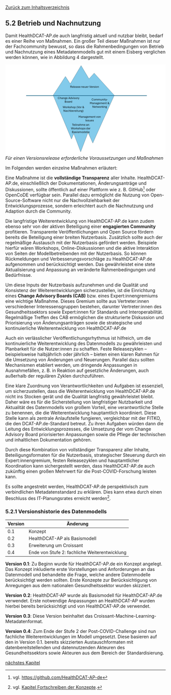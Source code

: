 [Zurück zum Inhaltsverzeichnis](https://healthdcat-ap-de.github.io/healthdcat-ap.de/report_stage_2.html)

## 5.2 Betrieb und Nachnutzung

Damit HealthDCAT-AP.de auch langfristig aktuell und nutzbar bleibt, bedarf es einer Reihe von Maßnahmen. Ein großer Teil dieser Maßnahmen ist nur der Fachcommunity bewusst, so dass die Rahmenbedingungen von Betrieb und Nachnutzung eines Metadatenmodells gut mit einem Eisberg verglichen werden können, wie in Abbildung 4 dargestellt.

![Für_einen_Versionsrelease_erforderliche_Voraussetzungen_und_Maßnahmen](https://github.com/HealthDCAT-AP-de/healthdcat-ap.de/blob/main/images/16_eisberg.png?raw=true)
*Für einen Versionsrelease erforderliche Voraussetzungen und Maßnahmen*

Im Folgenden werden einzelne Maßnahmen erläutert:

Eine Maßnahme ist die **vollständige Transparenz** aller Inhalte. HealthDCAT-AP.de, einschließlich der Dokumentationen, Änderungsanträge und Diskussionen, sollte öffentlich auf einer Plattform wie z. B. GitHub[^59] oder OpenCoDE verfügbar sein. Parallel dazu ermöglicht die Nutzung von Open-Source-Software nicht nur die Nachvollziehbarkeit der Entwicklungsprozesse, sondern erleichtert auch die Nachnutzung und Adaption durch die Community.

Die langfristige Weiterentwicklung von HealthDCAT-AP.de kann zudem ebenso sehr von der aktiven Beteiligung einer **engagierten Community** profitieren. Transparente Veröffentlichungen und Open Source fördern bereits die Beteiligung einer breiten Nutzerbasis. Zusätzlich sollte auch der regelmäßige Austausch mit der Nutzerbasis gefördert werden. Beispiele hierfür wären Workshops, Online-Diskussionen und die aktive Interaktion von Seiten der Modellbetreibenden mit der Nutzerbasis. So können Rückmeldungen und Verbesserungsvorschläge zu HealthDCAT-AP.de aufgenommen und berücksichtigt werden. Das gewährleistet eine stete Aktualisierung und Anpassung an veränderte Rahmenbedingungen und Bedürfnisse.

Um diese Inputs der Nutzerbasis aufzunehmen und die Qualität und Konsistenz der Weiterentwicklungen sicherzustellen, ist die Einrichtung eines **Change Advisory Boards (CAB)** bzw. eines Expert:innengremiums eine wichtige Maßnahme. Dieses Gremium sollte aus Vertreter:innen verschiedener Interessensgruppen bestehen, darunter Vertreter:innen des Gesundheitssektors sowie Expert:innen für Standards und Interoperabilität. Regelmäßige Treffen des CAB ermöglichen die strukturierte Diskussion und Priorisierung von Änderungsanträgen sowie die strategische und kontinuierliche Weiterentwicklung von HealthDCAT-AP.de

Auch ein verlässlicher Veröffentlichungsrhythmus ist hilfreich, um die kontinuierliche Weiterentwicklung des Datenmodells zu gewährleisten und Planbarkeit für die Nutzer:innen zu schaffen. Feste Releasezyklen – beispielsweise halbjährlich oder jährlich – bieten einen klaren Rahmen für die Umsetzung von Änderungen und Neuerungen. Parallel dazu sollten Mechanismen etabliert werden, um dringende Anpassungen in Ausnahmefällen, z. B. in Reaktion auf gesetzliche Änderungen, auch außerhalb der regulären Zyklen durchzuführen.

Eine klare Zuordnung von Verantwortlichkeiten und Aufgaben ist essenziell, um sicherzustellen, dass die Weiterentwicklung von HealthDCAT-AP.de nicht ins Stocken gerät und die Qualität langfristig gewährleistet bleibt. Daher wäre es für die Sicherstellung von langfristiger Nutzbarkeit und Aktualität des Datenmodells von großem Vorteil, eine verantwortliche Stelle zu benennen, die die Weiterentwicklung hauptamtlich koordiniert. Diese Stelle kann als zentrale Anlaufstelle fungieren, vergleichbar mit der FITKO, die den DCAT-AP.de-Standard betreut. Zu ihren Aufgaben würden dann die Leitung des Entwicklungsprozesses, die Umsetzung der vom Change Advisory Board priorisierten Anpassungen sowie die Pflege der technischen und inhaltlichen Dokumentation gehören.

Durch diese Kombination von vollständiger Transparenz aller Inhalte, Beteiligungsformaten für die Nutzerbasis, strategischer Steuerung durch ein Expert:innengremium, festen Releasezyklen und hauptamtlicher Koordination kann sichergestellt werden, dass HealthDCAT-AP.de auch zukünftig einen großen Mehrwert für die Post-COVID-Forschung leisten kann.

Es sollte angestrebt werden, HealthDCAT-AP.de perspektivisch zum verbindlichen Metadatenstandard zu erklären. Dies kann etwa durch einen Beschluss des IT-Planungsrates erreicht werden[^60].

### 5.2.1 Versionshistorie des Datenmodells

| Version | Änderung |
| --- | --- |
| 0.1 | Konzept |
| 0.2 | HealthDCAT-AP als Basismodell |
| 0.3 | Erweiterung um Croissant |
| 0.4 | Ende von Stufe 2: fachliche Weiterentwicklung |

**Version 0.1**: Zu Beginn wurde für HealthDCAT-AP.de ein Konzept angelegt. Das Konzept inkludierte erste Vorstellungen und Anforderungen an das Datenmodell und behandelte die Frage, welche andere Datenmodelle berücksichtigt werden sollten. Erste Konzepte zur Berücksichtigung von Anregungen aus dem nationalen Gesundheitssektor wurden skizziert.

**Version 0.2**: HealthDCAT-AP wurde als Basismodell für HealthDCAT-AP.de verwendet. Erste notwendige Anpassungen an HealthDCAT-AP wurden hierbei bereits berücksichtigt und von HealthDCAT-AP.de verwendet.

**Version 0.3**: Diese Version beinhaltet das Croissant-Machine-Learning-Metadatenformat.

**Version 0.4**: Zum Ende der Stufe 2 der Post-COVID-Challenge sind nun fachliche Weiterentwicklungen im Modell umgesetzt. Diese basieren auf den in Version 0.1. bereits skizzierten Austauschformaten mit datenbereitstellenden und datennutzenden Akteuren des Gesundheitssektors sowie Akteuren aus dem Bereich der Standardisierung.

[nächstes Kapitel](https://healthdcat-ap-de.github.io/healthdcat-ap.de/report_stage_2/5_Weiterentwicklung_des_Datenmodells/5.3_Inhaltliche_Vorstellung_zentraler_Aenderungen.html)

[^59]: vgl. https://github.com/HealthDCAT-AP-de
[^60]: vgl. [Kapitel Fortschreiben der Konzepte](https://healthdcat-ap-de.github.io/healthdcat-ap.de/report_stage_2/4_Fortschreiben_der_Konzepte/4.1_Beteiligungskonzept.html).

